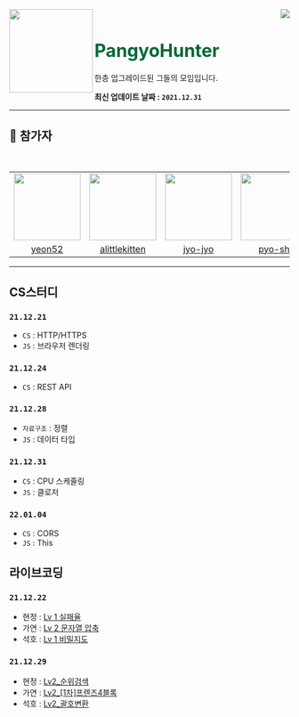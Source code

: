 <div>
  <img align="left" src="https://user-images.githubusercontent.com/14370441/147059429-eb855fb1-fd64-47af-b0d4-66e909b6ee3b.png" width="150"/>
  <div align="right">
    <a align="right" href="https://github.com/BoostUpStudy/Notice">
      <img src="https://hits.seeyoufarm.com/api/count/incr/badge.svg?url=https://github.com/BoostUpStudy/PangyoHunter&count_bg=%233D61C8&title_bg=%23555555&icon=&icon_color=%23E7E7E7&title=hits&edge_flat=false"/>
    </a>
    <h1 align="left">
      <font align="left" size="6" color="#006937"> PangyoHunter</font>
    </h1>
    <p align="left">
      한층 업그레이드된 그들의 모임입니다.
    </p>
  </div>
</div>

**최신 업데이트 날짜 : `2021.12.31`**

---
## 📖 참가자

<br>
<table align="center">
  <tr>
    <td>
      <a href="https://github.com/yeon52">
        <img src="https://avatars.githubusercontent.com/yeon52" width="120"/>
      </a>
    </td>
    <td>
      <a href="https://github.com/alittlekitten">
        <img src="https://avatars.githubusercontent.com/alittlekitten" width="120"/>
      </a>
    </td>
    <td>
      <a href="https://github.com/jyo-jyo">
        <img src="https://avatars.githubusercontent.com/jyo-jyo" width="120"/>
      </a>
    </td>
    <td>
      <a href="https://github.com/pyo-sh">
        <img src="https://avatars.githubusercontent.com/pyo-sh" width="120"/>
      </a>
    </td>
  </tr>
  <tr>
    <td align="center">
      <a href="https://github.com/yeon52">
        yeon52
      </a>
    </td>
    <td align="center">
      <a href="https://github.com/alittlekitten">
        alittlekitten
      </a>
    </td>
    <td align="center">
      <a href="https://github.com/jyo-jyo">
        jyo-jyo
      </a>
    </td>
    <td align="center">
      <a href="https://github.com/pyo-sh">
        pyo-sh
      </a>
    </td>
  </tr>
</table>

---
## CS스터디

### `21.12.21`

- `CS` : HTTP/HTTPS
- `JS` : 브라우저 렌더링

### `21.12.24`

- `CS` : REST API

### `21.12.28`

- `자료구조` : 정렬
- `JS` : 데이터 타입

### `21.12.31`

- `CS` : CPU 스케줄링
- `JS` : 클로저

### `22.01.04`

- `CS` : CORS
- `JS` : This

## 라이브코딩

### `21.12.22`

- 현정 : [Lv 1 실패율](https://github.com/BoostUpStudy/PangyoHunter/blob/main/LiveCoding/jyo-jyo/211222_Lv1_%EC%8B%A4%ED%8C%A8%EC%9C%A8.js)
- 가연 : [Lv 2 문자열 압축](https://github.com/BoostUpStudy/PangyoHunter/blob/main/LiveCoding/yeon52/211222_Lv2_%EB%AC%B8%EC%9E%90%EC%97%B4%EC%95%95%EC%B6%95.js)
- 석호 : [Lv 1 비밀지도](https://github.com/BoostUpStudy/PangyoHunter/blob/main/LiveCoding/alittlekitten/211222_Lv1_%EB%B9%84%EB%B0%80%EC%A7%80%EB%8F%84.js)

### `21.12.29`

- 현정 : [Lv2_순위검색](https://github.com/BoostUpStudy/PangyoHunter/blob/main/LiveCoding/jyo-jyo/211229_Lv2_%EC%88%9C%EC%9C%84%EA%B2%80%EC%83%89.js)
- 가연 : [Lv2_[1차]프렌즈4블록](https://github.com/BoostUpStudy/PangyoHunter/blob/main/LiveCoding/yeon52/211229_Lv2_%5B1%EC%B0%A8%5D%ED%94%84%EB%A0%8C%EC%A6%884%EB%B8%94%EB%A1%9D.py)
- 석호 : [Lv2_괄호변환](https://github.com/BoostUpStudy/PangyoHunter/blob/main/LiveCoding/alittlekitten/211229_Lv2_%EA%B4%84%ED%98%B8%EB%B3%80%ED%99%98.cpp)
